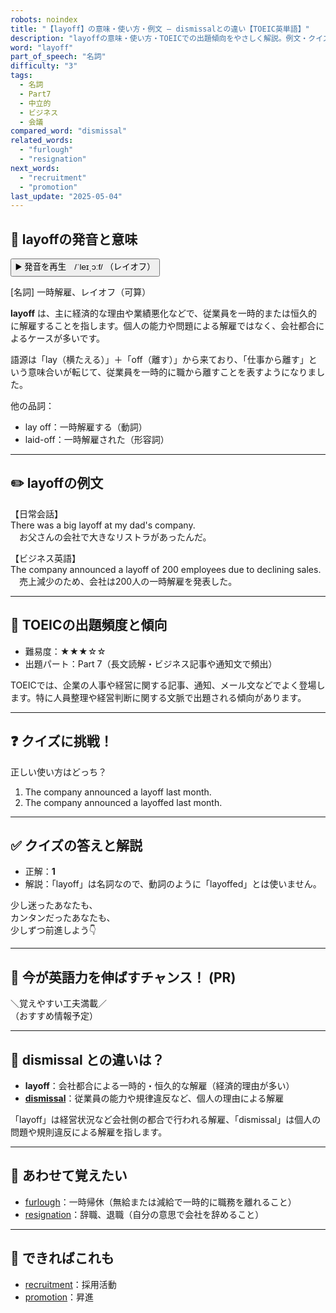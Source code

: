 ```yaml
---
robots: noindex
title: "【layoff】の意味・使い方・例文 ― dismissalとの違い【TOEIC英単語】"
description: "layoffの意味・使い方・TOEICでの出題傾向をやさしく解説。例文・クイズ付きでdismissalとの違いもわかりやすく学べます。"
word: "layoff"
part_of_speech: "名詞"
difficulty: "3"
tags:
  - 名詞
  - Part7
  - 中立的
  - ビジネス
  - 会議
compared_word: "dismissal"
related_words:
  - "furlough"
  - "resignation"
next_words:
  - "recruitment"
  - "promotion"
last_update: "2025-05-04"
---
```


## 🔰 layoffの発音と意味

<button class="play-audio" onclick="playTTS('layoff')">
  <span class="play-audio-main">
    ▶️ 発音を再生　/ˈleɪˌɔːf/
  </span>
  <span class="play-audio-sub">
    （レイオフ）
  </span>
</button>

[名詞] 一時解雇、レイオフ（可算）

**layoff** は、主に経済的な理由や業績悪化などで、従業員を一時的または恒久的に解雇することを指します。個人の能力や問題による解雇ではなく、会社都合によるケースが多いです。

語源は「lay（横たえる）」＋「off（離す）」から来ており、「仕事から離す」という意味合いが転じて、従業員を一時的に職から離すことを表すようになりました。

他の品詞：  
- lay off：一時解雇する（動詞）
- laid-off：一時解雇された（形容詞）

---

## ✏️ layoffの例文

【日常会話】  
There was a big layoff at my dad's company.  
　お父さんの会社で大きなリストラがあったんだ。

【ビジネス英語】  
The company announced a layoff of 200 employees due to declining sales.  
　売上減少のため、会社は200人の一時解雇を発表した。

---

## 🎯 TOEICの出題頻度と傾向

- 難易度：★★★☆☆
- 出題パート：Part 7（長文読解・ビジネス記事や通知文で頻出）

TOEICでは、企業の人事や経営に関する記事、通知、メール文などでよく登場します。特に人員整理や経営判断に関する文脈で出題される傾向があります。

---

## ❓ クイズに挑戦！

正しい使い方はどっち？

1. The company announced a layoff last month.  
2. The company announced a layoffed last month.

---

## ✅ クイズの答えと解説

- 正解：**1**
- 解説：「layoff」は名詞なので、動詞のように「layoffed」とは使いません。

少し迷ったあなたも、  
カンタンだったあなたも、  
少しずつ前進しよう👇️

---

## 🚀 今が英語力を伸ばすチャンス！ (PR)

<div class="info-center">
＼覚えやすい工夫満載／<br>  
（おすすめ情報予定）
</div>

---

## 🤔  dismissal との違いは？

- **layoff**：会社都合による一時的・恒久的な解雇（経済的理由が多い）
- **[dismissal](/dismissal)**：従業員の能力や規律違反など、個人の理由による解雇

「layoff」は経営状況など会社側の都合で行われる解雇、「dismissal」は個人の問題や規則違反による解雇を指します。

---

## 🧩 あわせて覚えたい

- [furlough](/furlough)：一時帰休（無給または減給で一時的に職務を離れること）
- [resignation](/resignation)：辞職、退職（自分の意思で会社を辞めること）

---

## 📖 できればこれも

- [recruitment](/recruitment)：採用活動
- [promotion](/promotion)：昇進

<!-- cvid: aid05_bid29 -->
